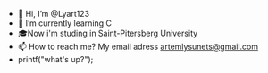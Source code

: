 - 👋 Hi, I’m @Lyart123
- 🌱 I’m currently learning C
- 🎓Now i'm studing in Saint-Pitersberg University
- 📫 How to reach me? My email adress artemlysunets@gmail.com
- printf("what's up?");

<!---
Lyart123/Lyart123 is a ✨ special ✨ repository because its `README.md` (this file) appears on your GitHub profile.
You can click the Preview link to take a look at your changes.
--->
